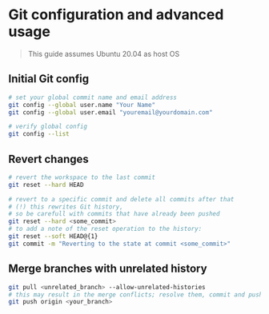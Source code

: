 # Git configuration and advanced usage

> This guide assumes Ubuntu 20.04 as host OS

## Initial Git config

```bash
# set your global commit name and email address
git config --global user.name "Your Name"
git config --global user.email "youremail@yourdomain.com"

# verify global config
git config --list
```

## Revert changes

```bash
# revert the workspace to the last commit
git reset --hard HEAD

# revert to a specific commit and delete all commits after that
# (!) this rewrites Git history,
# so be carefull with commits that have already been pushed
git reset --hard <some_commit>
# to add a note of the reset operation to the history:
git reset --soft HEAD@{1}
git commit -m "Reverting to the state at commit <some_commit>"
```

## Merge branches with unrelated history

```bash
git pull <unrelated_branch> --allow-unrelated-histories
# this may result in the merge conflicts; resolve them, commit and push to update remote
git push origin <your_branch>
```